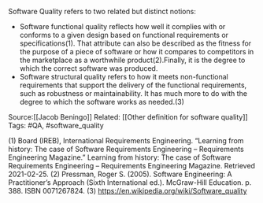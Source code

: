Software Quality refers to two related but distinct notions:
- Software functional quality reflects how well it complies with or conforms to a given design based on functional requirements or specifications(1). That attribute can also be described as the fitness for the purpose of a piece of software or how it compares to competitors in the marketplace as a worthwhile product(2).Finally, it is the degree to which the correct software was produced.
- Software structural quality refers to how it meets non-functional requirements that support the delivery of the functional requirements, such as robustness or maintainability. It has much more to do with the degree to which the software works as needed.(3)

Source:[[Jacob Beningo]]
Related: [[Other definition for software quality]]
Tags: #QA, #software_quality

(1) Board (IREB), International Requirements Engineering. “Learning from history: The case of Software Requirements Engineering – Requirements Engineering Magazine.” Learning from history: The case of Software Requirements Engineering – Requirements Engineering Magazine. Retrieved 2021-02-25.
(2) Pressman, Roger S. (2005). Software Engineering: A Practitioner’s Approach (Sixth International ed.). McGraw-Hill Education. p. 388. ISBN 0071267824.
(3) https://en.wikipedia.org/wiki/Software_quality